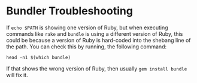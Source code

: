 # Bundler Troubleshooting

If `echo $PATH` is showing one version of Ruby, but when executing commands like `rake` and `bundle` is using a different version of Ruby, this could be because a version of Ruby is hard-coded into the shebang line of the path. You can check this by running, the following command:

    head -n1 $(which bundle)

If that shows the wrong version of Ruby, then usually `gem install bundle` will fix it.
